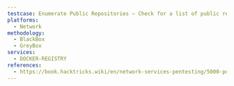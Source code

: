 ```yaml
---
testcase: Enumerate Public Repositories – Check for a list of public repositories with
platforms: 
  - Network
methodology: 
  - BlackBox
  - GreyBox
services:
  - DOCKER-REGISTRY
references:
  - https://book.hacktricks.wiki/en/network-services-pentesting/5000-pentesting-docker-registry.html
---
```


